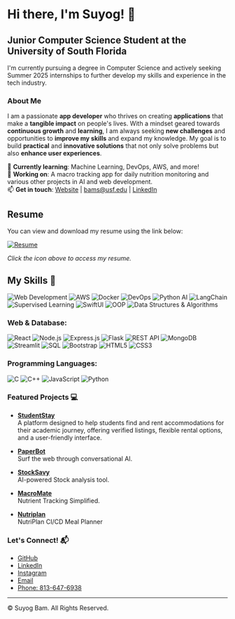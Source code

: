

# Hi there, I'm Suyog! 👋

## Junior Computer Science Student at the University of South Florida
I'm currently pursuing a degree in Computer Science and actively seeking Summer 2025 internships to further develop my skills and experience in the tech industry.

### About Me
I am a passionate **app developer** who thrives on creating **applications** that make a **tangible impact** on people's lives. With a mindset geared towards **continuous growth** and **learning**, I am always seeking **new challenges** and opportunities to **improve my skills** and expand my knowledge. My goal is to build **practical** and **innovative solutions** that not only solve problems but also **enhance user experiences**.

🌱 **Currently learning**: Machine Learning, DevOps, AWS, and more!  
🔭 **Working on**: A macro tracking app for daily nutrition monitoring and various other projects in AI and web development.  
📫 **Get in touch**: [Website](https://direwolfsb.github.io/Personal-Portfolio/) | [bams@usf.edu](mailto:bams@usf.edu) | [LinkedIn](https://www.linkedin.com/in/suyog-bam-2346282b1/)  

## Resume
You can view and download my resume using the link below:

[![Resume](https://img.icons8.com/ios-filled/50/000000/resume.png)](https://drive.google.com/file/d/1WRkNxIdktXeDE8PsLfFOyjqqdSeWdoM5/view?usp=drive_link)

*Click the icon above to access my resume.*

## My Skills 🧠

![Web Development](https://img.shields.io/badge/Web%20Development-%2312100E.svg?style=for-the-badge&logo=html5&logoColor=white)
![AWS](https://img.shields.io/badge/AWS-%23FF9900.svg?style=for-the-badge&logo=amazon-aws&logoColor=white)
![Docker](https://img.shields.io/badge/Docker-%232496ED.svg?style=for-the-badge&logo=docker&logoColor=white)
![DevOps](https://img.shields.io/badge/DevOps-%230A66C2.svg?style=for-the-badge&logo=devops&logoColor=white)
![Python AI](https://img.shields.io/badge/Python%20AI-%233776AB.svg?style=for-the-badge&logo=python&logoColor=white)
![LangChain](https://img.shields.io/badge/LangChain-%230058CC.svg?style=for-the-badge&logo=langchain&logoColor=white)
![Supervised Learning](https://img.shields.io/badge/Supervised%20Learning-%23FFC107.svg?style=for-the-badge&logo=ai&logoColor=white)
![SwiftUI](https://img.shields.io/badge/SwiftUI-%23FA7343.svg?style=for-the-badge&logo=swift&logoColor=white)
![OOP](https://img.shields.io/badge/Object--Oriented%20Programming-%230072C6.svg?style=for-the-badge&logo=java&logoColor=white)
![Data Structures & Algorithms](https://img.shields.io/badge/Data%20Structures%20&%20Algorithms-%23323F4E.svg?style=for-the-badge&logo=cplusplus&logoColor=white)

### Web & Database:
![React](https://img.shields.io/badge/React-%2361DAFB.svg?style=for-the-badge&logo=react&logoColor=black)
![Node.js](https://img.shields.io/badge/Node.js-%23339933.svg?style=for-the-badge&logo=node.js&logoColor=white)
![Express.js](https://img.shields.io/badge/Express.js-%23000000.svg?style=for-the-badge&logo=express&logoColor=white)
![Flask](https://img.shields.io/badge/Flask-%23000.svg?style=for-the-badge&logo=flask&logoColor=white)
![REST API](https://img.shields.io/badge/REST%20API-%2320232A.svg?style=for-the-badge&logo=api&logoColor=white)
![MongoDB](https://img.shields.io/badge/MongoDB-%2347A248.svg?style=for-the-badge&logo=mongodb&logoColor=white)
![Streamlit](https://img.shields.io/badge/Streamlit-%23FF4B4B.svg?style=for-the-badge&logo=streamlit&logoColor=white)
![SQL](https://img.shields.io/badge/SQL-%23F29111.svg?style=for-the-badge&logo=postgresql&logoColor=white)
![Bootstrap](https://img.shields.io/badge/Bootstrap-%237952B3.svg?style=for-the-badge&logo=bootstrap&logoColor=white)
![HTML5](https://img.shields.io/badge/HTML5-%23E34F26.svg?style=for-the-badge&logo=html5&logoColor=white)
![CSS3](https://img.shields.io/badge/CSS3-%231572B6.svg?style=for-the-badge&logo=css3&logoColor=white)

### Programming Languages:
![C](https://img.shields.io/badge/C-%23A8B9CC.svg?style=for-the-badge&logo=c&logoColor=white)
![C++](https://img.shields.io/badge/C++-%2300599C.svg?style=for-the-badge&logo=cplusplus&logoColor=white)
![JavaScript](https://img.shields.io/badge/JavaScript-%23F7DF1E.svg?style=for-the-badge&logo=javascript&logoColor=black)
![Python](https://img.shields.io/badge/Python-%233776AB.svg?style=for-the-badge&logo=python&logoColor=white)


### Featured Projects 💻

- **[StudentStay](https://github.com/direwolfsb/StudentStay)**  
  A platform designed to help students find and rent accommodations for their academic journey, offering verified listings, flexible rental options, and a user-friendly interface.

- **[PaperBot](https://github.com/direwolfsb/PaperBot)**  
  Surf the web through conversational AI.

- **[StockSavy](https://github.com/direwolfsb/StockSavy)**  
  AI-powered Stock analysis tool.

- **[MacroMate](https://github.com/direwolfsb/MacroMate)**  
  Nutrient Tracking Simplified.

- **[Nutriplan](https://github.com/direwolfsb/NutriPlan-Nodejs-Jenkins)**  
  NutriPlan CI/CD Meal Planner


### Let's Connect! 📬
- [GitHub](https://github.com/direwolfsb)
- [LinkedIn](https://www.linkedin.com/in/suyog-bam-2346282b1/)
- [Instagram](https://www.instagram.com/direwolfsy.jpeg/)
- [Email](mailto:bams@usf.edu)  
- [Phone: 813-647-6938](tel:+18136476938)

---

© Suyog Bam. All Rights Reserved.
